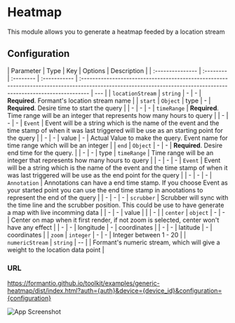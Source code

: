 # Heatmap

This module allows you to generate a heatmap feeded by a location stream

## Configuration

| Parameter        | Type      | Key       | Options      | Description                                                                                                                                                      |
| :--------------- | :-------- | :-------- | :----------- | :--------------------------------------------------------------------------------------------------------------------------------------------------------------- | --- |
| `locationStream` | `string`  | -         | -            | **Required**. Formant's location stream name                                                                                                                     |
| `start`          | `Object`  | type      | -            | **Required**. Desire time to start the query                                                                                                                     |
| -                | -         | -         | `timeRange`  | **Required**. Time range will be an integer that represents how many hours to query                                                                              |
| -                | -         | -         | `Event`      | Event will be a string which is the name of the event and the time stamp of when it was last triggered will be use as an starting point for the query            |
| -                | -         | value     | -            | Actual Value to make the query. Event name for time range which will be an integer                                                                               |
| `end`            | `Object`  | -         | -            | **Required**. Desire end time for the query.                                                                                                                     |
| -                | -         | type      | `timeRange`  | Time range will be an integer that represents how many hours to query                                                                                            |
| -                | -         | -         | `Event`      | Event will be a string which is the name of the event and the time stamp of when it was last triggered will be use as the end point for the query                |
| -                | -         | -         | `Annotation` | Annotations can have a end time stamp. If you choose Event as your started point you can use the end time stamp in anootations to represent the end of the query |
| -                | -         | -         | `scrubber`   | Scrubber will sync with the time line and the scrubber position. This could be use to have generate a map with live incomming data                               |
| -                | -         | value     |              |                                                                                                                                                                  | -   |
| `center`         | `object`  | -         | -            | Center on map when it first render, if not zoom is selected, center won't have any effect                                                                        |
| -                | -         | longitude | -            | coordinates                                                                                                                                                      |
| -                | -         | latitude  | -            | coordinates                                                                                                                                                      |
| `zoom`           | `integer` | -         | -            | Integer between 1 - 20                                                                                                                                           |
| `numericStream`  | `string`  | --        |              | Formant's numeric stream, which will give a weight to the location data point                                                                                    |

### URL

https://formantio.github.io/toolkit/examples/generic-heatmap/dist/index.html?auth={auth}&device={device_id}&configuration={configuration}

![App Screenshot](https://github.com/FormantIO/toolkit/blob/examples/generic-heatmap/images/heatmap.png)
